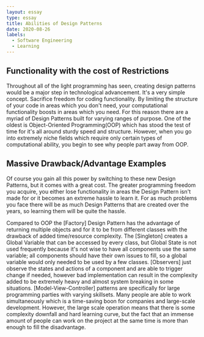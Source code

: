 ```yaml
---
layout: essay
type: essay
title: Abilities of Design Patterns
date: 2020-08-26
labels:
  - Software Engineering
  - Learning
---
```

## Functionality with the cost of Restrictions
Throughout all of the light programming has seen, creating design patterns would be a major step in technological advancement. It's a very simple concept. Sacrifice freedom for coding functionality. By limiting the structure of your code in areas which you don't need, your computational functionality boosts in areas which you need. For this reason there are a myriad of Design Patterns built for varying ranges of purpose. One of the oldest is Object-Oriented Programming(OOP) which has stood the test of time for it's all around sturdy speed and structure. However, when you go into extremely niche fields which require only certain types of computational ability, you begin to see why people part away from OOP.

## Massive Drawback/Advantage Examples
Of course you gain all this power by switching to these new Design Patterns, but it comes with a great cost. The greater programming freedom you acquire, you either lose functionality in areas the Design Pattern isn't made for or it becomes an extreme hassle to learn it. For as much problems you face there will be as much Design Patterns that are created over the years, so learning them will be quite the hassle. 

Compared to OOP the [Factory] Design Pattern has the advantage of returning multiple objects and for it to be from different classes with the drawback of added time/resource complexity. The [Singleton] creates a Global Variable that can be accessed by every class, but Global State is not used frequently because it's not wise to have all components use the same variable; all components should have their own issues to fill, so a global variable would only needed to be used by a few classes. [Observers] just observe the states and actions of a component and are able to trigger change if needed, however bad implementation can result in the complexity added to be extremely heavy and almost system breaking in some situations. [Model-View-Controller] patterns are specifically for large programming parties with varying skillsets. Many people are able to work simultaneously which is a time-saving boon for companies and large-scale development. However, the large scale operation means that there is some complexity downfall and hard learning curve, but the fact that an immense amount of people can work on the project at the same time is more than enough to fill the disadvantage. 
